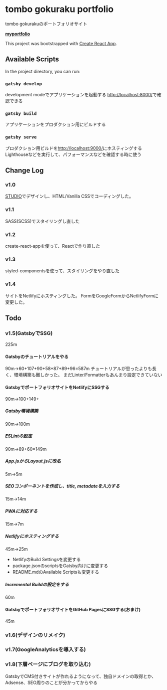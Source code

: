 # tombo gokuraku portfolio
tombo gokurakuのポートフォリオサイト

**[myportfolio](https://tombo-gokuraku.github.io/portfolio/)**

This project was bootstrapped with [Create React App](https://github.com/facebook/create-react-app).

## Available Scripts

In the project directory, you can run:

### `gatsby develop`
development modeでアプリケーションを起動する
[http://localhost:8000/](http://localhost:8000/)で確認できる

### `gatsby build`
アプリケーションをプロダクション用にビルドする

### `gatsby serve`
プロダクション用ビルドを[http://localhost:9000/](http://localhost:9000/)にホスティングする
Lighthouseなどを実行して、パフォーマンスなどを確認する時に使う

## Change Log

### v1.0
[STUDIO](https://tombo-gokuraku.studio.design/)でデザインし、HTML/Vanilla CSSでコーディングした。

### v1.1
SASS(SCSS)でスタイリングし直した

### v1.2
create-react-appを使って、Reactで作り直した

### v1.3
styled-componentsを使って、スタイリングをやり直した

### v1.4
サイトをNetlifyにホスティングした。
FormをGoogleFormからNetlifyFormに変更した。

## Todo

### v1.5(GatsbyでSSG)
225m

#### Gatsbyのチュートリアルをやる
90m->60+107+90+58+87+89+96=587m
チュートリアルが思ったよりも長く、環境構築も難しかった。
まだLinter/Formatterもあんまり設定できていない

#### GatsbyでポートフォリオサイトをNetlifyにSSGする
90m->100+149+

##### Gatsby環境構築
90m->100m

##### ESLintの設定
90m->89+60=149m

##### App.jsからLayout.jsに改名
5m->5m
##### SEOコンポーネントを作成し、title, metadateを入力する
15m->14m
##### PWAに対応する
15m->7m
##### Netlifyにホスティングする
45m->25m
* NetlifyのBuild Settingsを変更する
* package.jsonのscriptsをGatsby向けに変更する
* README.mdのAvailable Scriptsも変更する

##### Incremental Buildの設定をする
60m

#### GatsbyでポートフォリオサイトをGitHub PagesにSSGする(おまけ)
45m


### v1.6(デザインのリメイク)

### v1.7(GoogleAnalyticsを導入する)

### v1.8(下層ページにブログを取り込む)
GatsbyでCMS付きサイトが作れるようになって、独自ドメインの取得とか、Adsense、SEO周りのことが分かってからやる
